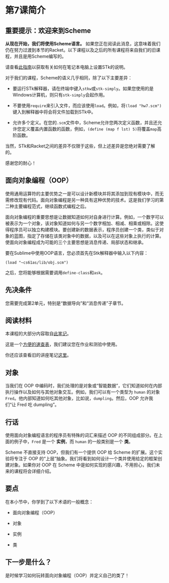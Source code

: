 # 第7课简介

## 重要提示：欢迎来到Scheme

**从现在开始，我们将使用Scheme语言。** 如果您正在阅读此消息，这意味着我们仍在努力过渡到本节的Racket。以下课程以及之后的所有课程将来自我们的旧课程，并且是用Scheme编写的。

请查看[此指南](https://docs.google.com/document/d/1SMi4VZtL308zscmrpz5nClO1Kg0ZnDXc4R1wMBTsgsE/edit?usp=sharing)以获取有关如何在笔记本电脑上设置STk的说明。

对于我们的课程，Scheme的语义几乎相同，除了以下主要差异：

+   要运行STk解释器，请在终端中键入`stkw`或`stk-simply`。如果您使用的是Windows计算机，则只有`stk-simply`会起作用。

+   不要使用`require`来引入文件，而应该使用`load`。例如，将`(load "hw7.scm")`键入到解释器中将会将文件加载到STk中。

+   允许多个定义。在您的`.scm`文件中，Scheme允许您两次定义函数，并且还允许您定义覆盖内置函数的函数，例如，`(define (map f lst) 5)`将覆盖`map`高阶函数。

当然，STk和Racket之间的差异不仅限于这些，但上述差异是您绝对需要了解的。

感谢您的耐心！

## 面向对象编程（OOP）

使用通用运算符的主要优势之一是可以设计新模块并将其添加到现有模块中，而无需修改现有代码。面向对象编程是另一种具有这种优势的技术。这是我们学习的第二种主要编程范式，继续函数式编程之后。

面向对象编程的重要思想是让数据知道如何对自身进行计算。例如，一个数字可以被表示为一个对象，该对象知道如何与另一个数字相加、相减、相乘或相除。这使得程序员可以独立构建模块。要创建新的数据表示，程序员创建一个类，类似于对象的蓝图，指定了存储在该类对象中的数据，以及可以在这些对象上执行的计算。使面向对象编程成为可能的三个主要思想是消息传递、局部状态和继承。

要在Sublime中使用OOP语言，您必须首先在Stk解释器中输入以下内容：

```
(load "~cs61as/lib/obj.scm") 
```

之后，您将能够根据需要调用`define-class`和`ask`。

## 先决条件

您需要完成第2单元，特别是“数据导向”和“消息传递”子章节。

## 阅读材料

本课程的大部分内容取自[此笔记](http://inst.eecs.berkeley.edu/~cs61as/reader/aboveline.pdf)。

这是一个[方便的速查表](https://docs.google.com/file/d/0B2F__e2jC6gQSHhBdERPZ0pVRG8/edit)，我们建议您在作业和测验中使用。

你还应该查看旧的讲座笔记[这里](http://www-inst.eecs.berkeley.edu/~cs61as/reader/notes.pdf#page=46)。

## 对象

当我们在 OOP 中编码时，我们处理的是对象或“智能数据”，它们知道如何在内部执行操作以及如何与其他对象交互。例如，我们可以有一个类型为 `human` 的对象 `Fred`。他内部知道如何吃其他对象，比如说，`dumpling`。然后，OOP 允许我们“让 Fred 吃 dumpling”。

## 行话

使用面向对象编程语言的程序员有特殊的词汇来描述 OOP 的不同组成部分。在上面的例子中，`Fred` 是一个 **实例**，而 `human` 的一般类别是一个 **类**。

Scheme 不直接支持 OOP，但我们有一个提供 OOP 给 Scheme 的扩展。这个实验将专注于 OOP 的“上层”抽象。我们将看到如何设计一个类并使用给定的框架创建对象。如果你对 OOP 在 Scheme 中是如何实现的感兴趣，不用担心，我们未来的课程将会详细介绍。

## 要点

在本小节中，你学到了以下术语的一般概念：

+   面向对象编程（OOP）

+   对象

+   实例

+   类

## 下一步是什么？

是时候学习如何玩转面向对象编程（OOP）并定义自己的类了！
